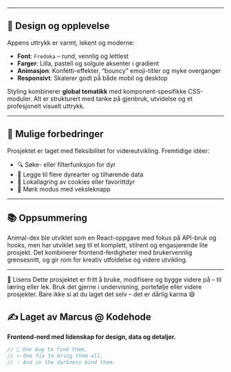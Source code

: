 
---

## 🎨 Design og opplevelse

Appens uttrykk er varmt, lekent og moderne:

- **Font**: `Fredoka` – rund, vennlig og lettlest
- **Farger**: Lilla, pastell og solgule aksenter i gradient
- **Animasjon**: Konfetti-effekter, “bouncy” emoji-titler og myke overganger
- **Responsivt**: Skalerer godt på både mobil og desktop

Styling kombinerer **global tematikk** med komponent-spesifikke CSS-moduler. Alt er strukturert med tanke på gjenbruk, utvidelse og et profesjonelt visuelt uttrykk.

---

## 🚀 Mulige forbedringer

Prosjektet er laget med fleksibilitet for videreutvikling. Fremtidige idéer:

- 🔍 Søke- eller filterfunksjon for dyr
- 🐾 Legge til flere dyrearter og tilhørende data
- 💾 Lokallagring av cookies eller favorittdyr
- 🌙 Mørk modus med veksleknapp

---

## 📚 Oppsummering

Animal-dex ble utviklet som en React-oppgave med fokus på API-bruk og hooks, men har utviklet seg til et komplett, stilrent og engasjerende lite prosjekt. Det kombinerer frontend-ferdigheter med brukervennlig grensesnitt, og gir rom for kreativ utfoldelse og videre utvikling.

---

📜 Lisens
Dette prosjektet er fritt å bruke, modifisere og bygge videre på – til læring eller lek. Bruk det gjerne i undervisning, portefølje eller videre prosjekter.
Bare ikke si at du laget det selv – det er dårlig karma 😄

## ✍️ Laget av Marcus @ Kodehode

**Frontend-nerd med lidenskap for design, data og detaljer.**

```js
// 💍 One bug to find them,
// 🔥 One fix to bring them all,
// 💡 And in the darkness bind them.
